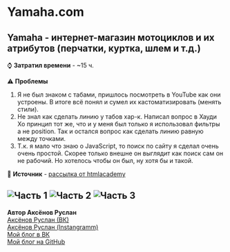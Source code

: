 # Yamaha.com  
Yamaha - интернет-магазин мотоциклов и их атрибутов (перчатки, куртка, шлем и т.д.) 
---
⌚ **Затратил времени** - ~15 ч.

⚠ **Проблемы**
1. Я не был знаком с табами, пришлось посмотреть в YouTube как они устроены. В итоге всё понял и сумел их кастоматизировать (менять стили).
2. Не знал как сделать линию у табов хар-к. Написал вопрос в Хауди Хо принцип тот же, что и у меня был только я использовал фильтры а не position. Так и остался вопрос как сделать линию равную между точками.
3. Т.к. я мало что знаю о JavaScript, то поиск по сайту я сделал очень очень простой. Скорее только внешне он выглядит как поиск сам он не рабочий. Но хотелось чтобы он был, ну хотя бы и такой.

📌 **Источник** - [рассылка от htmlacademy](https://vk.com/wall-38306835_26712)

![Часть 1](https://sun9-67.userapi.com/c856132/v856132232/cf996/UPsP8GCBGxA.jpg)
![Часть 2](https://sun9-25.userapi.com/c856132/v856132232/cf9a0/xsMCmf_QAkg.jpg)
![Часть 3](https://sun9-72.userapi.com/c856132/v856132232/cf98c/g33wSTuDLiU.jpg)
---
**Автор Аксёнов Руслан**   
[Аксёнов Руслан (ВК)](https://vk.com/akseonov_ru)  
[Аксёнов Руслан (Instangramm)](https://www.instagram.com/akseonov.ru/)  
[Мой блог в ВК](https://vk.com/axeonov04)  
[Мой блог на GitHub](https://github.com/Akseonov-ru)  
